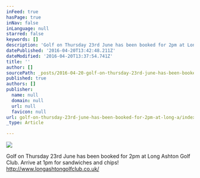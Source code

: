 ```yaml
---
inFeed: true
hasPage: true
inNav: false
inLanguage: null
starred: false
keywords: []
description: 'Golf on Thursday 23rd June has been booked for 2pm at Long Ashton Golf Club. Arrive at 1pm for sandwiches and chips! http://www.longashtongolfclub.co.uk/ '
datePublished: '2016-04-20T13:42:48.211Z'
dateModified: '2016-04-20T13:37:54.741Z'
title: ''
author: []
sourcePath: _posts/2016-04-20-golf-on-thursday-23rd-june-has-been-booked-for-2pm-at-long-a.md
published: true
authors: []
publisher:
  name: null
  domain: null
  url: null
  favicon: null
url: golf-on-thursday-23rd-june-has-been-booked-for-2pm-at-long-a/index.html
_type: Article

---
```

![](https://the-grid-user-content.s3-us-west-2.amazonaws.com/f5f8f44d-e29f-4af5-935a-8eab8773303f.jpg)

Golf on Thursday 23rd June has been booked for 2pm at Long Ashton Golf Club. Arrive at 1pm for sandwiches and chips! http://www.longashtongolfclub.co.uk/
